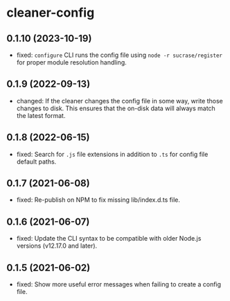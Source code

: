 # cleaner-config

## 0.1.10 (2023-10-19)

- fixed: `configure` CLI runs the config file using `node -r sucrase/register` for proper module resolution handling.

## 0.1.9 (2022-09-13)

- changed: If the cleaner changes the config file in some way, write those changes to disk. This ensures that the on-disk data will always match the latest format.

## 0.1.8 (2022-06-15)

- fixed: Search for `.js` file extensions in addition to `.ts` for config file default paths.

## 0.1.7 (2021-06-08)

- fixed: Re-publish on NPM to fix missing lib/index.d.ts file.

## 0.1.6 (2021-06-07)

- fixed: Update the CLI syntax to be compatible with older Node.js versions (v12.17.0 and later).

## 0.1.5 (2021-06-02)

- fixed: Show more useful error messages when failing to create a config file.
